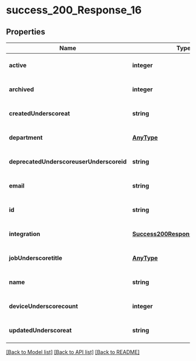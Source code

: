 # success_200_Response_16

## Properties
Name | Type | Description | Notes
------------ | ------------- | ------------- | -------------
**active** | **integer** |  | [optional] [default to null]
**archived** | **integer** |  | [optional] [default to null]
**createdUnderscoreat** | **string** |  | [optional] [default to null]
**department** | [**AnyType**](.md) |  | [optional] [default to null]
**deprecatedUnderscoreuserUnderscoreid** | **string** |  | [optional] [default to null]
**email** | **string** |  | [optional] [default to null]
**id** | **string** |  | [optional] [default to null]
**integration** | [**Success200Response16Integration**](Success200Response16Integration.md) |  | [optional] [default to null]
**jobUnderscoretitle** | [**AnyType**](.md) |  | [optional] [default to null]
**name** | **string** |  | [optional] [default to null]
**deviceUnderscorecount** | **integer** |  | [optional] [default to null]
**updatedUnderscoreat** | **string** |  | [optional] [default to null]

[[Back to Model list]](../README.md#documentation-for-models) [[Back to API list]](../README.md#documentation-for-api-endpoints) [[Back to README]](../README.md)


